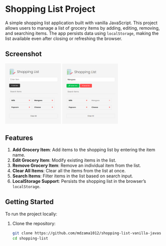 # Shopping List Project

A simple shopping list application built with vanilla JavaScript. This project allows users to manage a list of grocery items by adding, editing, removing, and searching items. The app persists data using `localStorage`, making the list available even after closing or refreshing the browser.

## Screenshot

<img src="img/screenshot2.png" width="180">
<img src="img/screenshot1.png" width="180">

## Features

1. **Add Grocery Item**: Add items to the shopping list by entering the item name.
2. **Edit Grocery Item**: Modify existing items in the list.
3. **Remove Grocery Item**: Remove an individual item from the list.
4. **Clear All Items**: Clear all the items from the list at once.
5. **Search Items**: Filter items in the list based on search input.
6. **LocalStorage Support**: Persists the shopping list in the browser’s `localStorage`.

## Getting Started

To run the project locally:

1. Clone the repository:
   ```bash
   git clone https://github.com/mdzama1012/shopping-list-vanilla-javascript.git
   cd shopping-list
   ```
